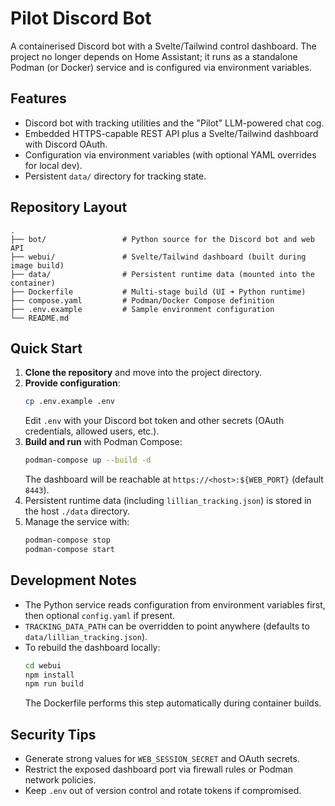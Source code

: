 # Pilot Discord Bot

A containerised Discord bot with a Svelte/Tailwind control dashboard. The project no longer depends on Home Assistant; it runs as a standalone Podman (or Docker) service and is configured via environment variables.

## Features

- Discord bot with tracking utilities and the "Pilot" LLM-powered chat cog.
- Embedded HTTPS-capable REST API plus a Svelte/Tailwind dashboard with Discord OAuth.
- Configuration via environment variables (with optional YAML overrides for local dev).
- Persistent `data/` directory for tracking state.

## Repository Layout

```
.
├── bot/                 # Python source for the Discord bot and web API
├── webui/               # Svelte/Tailwind dashboard (built during image build)
├── data/                # Persistent runtime data (mounted into the container)
├── Dockerfile           # Multi-stage build (UI ➜ Python runtime)
├── compose.yaml         # Podman/Docker Compose definition
├── .env.example         # Sample environment configuration
└── README.md
```

## Quick Start

1. **Clone the repository** and move into the project directory.
2. **Provide configuration**:
   ```bash
   cp .env.example .env
   ```
   Edit `.env` with your Discord bot token and other secrets (OAuth credentials, allowed users, etc.).
3. **Build and run** with Podman Compose:
   ```bash
   podman-compose up --build -d
   ```
   The dashboard will be reachable at `https://<host>:${WEB_PORT}` (default `8443`).
4. Persistent runtime data (including `lillian_tracking.json`) is stored in the host `./data` directory.
5. Manage the service with:
   ```bash
   podman-compose stop
   podman-compose start
   ```

## Development Notes

- The Python service reads configuration from environment variables first, then optional `config.yaml` if present.
- `TRACKING_DATA_PATH` can be overridden to point anywhere (defaults to `data/lillian_tracking.json`).
- To rebuild the dashboard locally:
  ```bash
  cd webui
  npm install
  npm run build
  ```
  The Dockerfile performs this step automatically during container builds.

## Security Tips

- Generate strong values for `WEB_SESSION_SECRET` and OAuth secrets.
- Restrict the exposed dashboard port via firewall rules or Podman network policies.
- Keep `.env` out of version control and rotate tokens if compromised.

